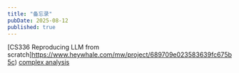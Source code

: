 ```yaml
---
title: "备忘录"
pubDate: 2025-08-12
published: true
---
```

[CS336 Reproducing LLM from scratch]https://www.heywhale.com/mw/project/689709e023583639fc675b5c)
[complex analysis](https://zhangshenxing.github.io/teaching/%E5%A4%8D%E5%8F%98%E5%87%BD%E6%95%B0%E4%B8%8E%E7%A7%AF%E5%88%86%E5%8F%98%E6%8D%A2/chapter/1.pdf)

